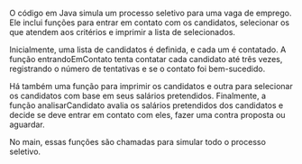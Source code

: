 O código em Java simula um processo seletivo para uma vaga de emprego. Ele inclui funções para entrar em contato com os candidatos, selecionar os que atendem aos critérios e imprimir a lista de selecionados.

Inicialmente, uma lista de candidatos é definida, e cada um é contatado. A função entrandoEmContato tenta contatar cada candidato até três vezes, registrando o número de tentativas e se o contato foi bem-sucedido.

Há também uma função para imprimir os candidatos e outra para selecionar os candidatos com base em seus salários pretendidos. Finalmente, a função analisarCandidato avalia os salários pretendidos dos candidatos e decide se deve entrar em contato com eles, fazer uma contra proposta ou aguardar.

No main, essas funções são chamadas para simular todo o processo seletivo.
